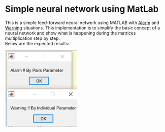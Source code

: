 # Simple neural network using MatLab

This is a simple feed-forward neural network using MATLAB with [Alarm](https://github.com/LetsAI/Simple-neural-network-using-MatLab/blob/master/Alarm.png) and [Warning](https://github.com/LetsAI/Simple-neural-network-using-MatLab/blob/master/Warning.png) situations. This implementation is to simplify the basic concept of a neural network and show what is happening during the matrices multiplication step by step. <br>
Below are the expected results: <br>

![](https://github.com/LetsAI/Simple-neural-network-using-MatLab/blob/master/Results.png)


